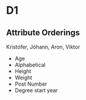 # D1

## Attribute Orderings

Kristófer, Jóhann, Aron, Viktor

- Age
- Alphabetical
- Height
- Weight
- Post Number
- Degree start year

